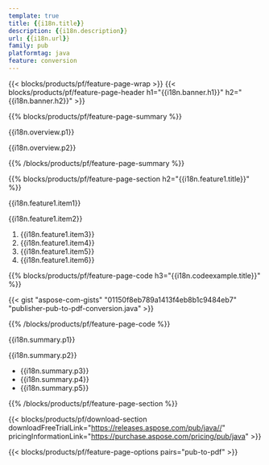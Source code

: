```yaml
---
template: true
title: {{i18n.title}}
description: {{i18n.description}}
url: {{i18n.url}}
family: pub
platformtag: java
feature: conversion
---
```


{{< blocks/products/pf/feature-page-wrap >}}
{{< blocks/products/pf/feature-page-header h1="{{i18n.banner.h1}}" h2="{{i18n.banner.h2}}" >}}

{{% blocks/products/pf/feature-page-summary %}}

<p>{{i18n.overview.p1}}</p>
<p>{{i18n.overview.p2}}</p>

{{% /blocks/products/pf/feature-page-summary  %}}


{{% blocks/products/pf/feature-page-section  h2="{{i18n.feature1.title}}" %}}

<p>{{i18n.feature1.item1}}</p>
<p>{{i18n.feature1.item2}}</p>

1. {{i18n.feature1.item3}}
2. {{i18n.feature1.item4}}
3. {{i18n.feature1.item5}}
4. {{i18n.feature1.item6}}

{{% blocks/products/pf/feature-page-code h3="{{i18n.codeexample.title}}" %}}

{{< gist "aspose-com-gists" "01150f8eb789a1413f4eb8b1c9484eb7" "publisher-pub-to-pdf-conversion.java" >}}

{{% /blocks/products/pf/feature-page-code  %}}

<p>{{i18n.summary.p1}}</p>
<p>{{i18n.summary.p2}}</p>

- {{i18n.summary.p3}}
- {{i18n.summary.p4}}
- {{i18n.summary.p5}}

{{% /blocks/products/pf/feature-page-section %}}

{{< blocks/products/pf/download-section downloadFreeTrialLink="https://releases.aspose.com/pub/java//" pricingInformationLink="https://purchase.aspose.com/pricing/pub/java" >}}

{{< blocks/products/pf/feature-page-options pairs="pub-to-pdf" >}}